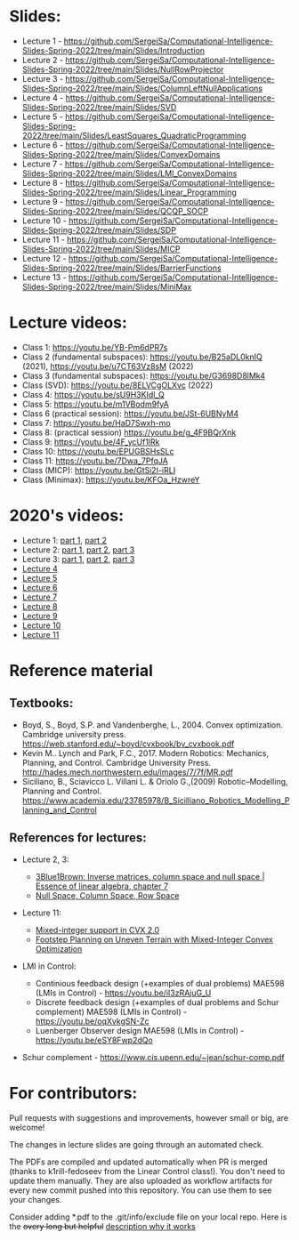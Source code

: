 # Slides:
* Lecture 1 - https://github.com/SergeiSa/Computational-Intelligence-Slides-Spring-2022/tree/main/Slides/Introduction
* Lecture 2 - https://github.com/SergeiSa/Computational-Intelligence-Slides-Spring-2022/tree/main/Slides/NullRowProjector
* Lecture 3 - https://github.com/SergeiSa/Computational-Intelligence-Slides-Spring-2022/tree/main/Slides/ColumnLeftNullApplications
* Lecture 4 - https://github.com/SergeiSa/Computational-Intelligence-Slides-Spring-2022/tree/main/Slides/SVD
* Lecture 5 - https://github.com/SergeiSa/Computational-Intelligence-Slides-Spring-2022/tree/main/Slides/LeastSquares_QuadraticProgramming
* Lecture 6 - https://github.com/SergeiSa/Computational-Intelligence-Slides-Spring-2022/tree/main/Slides/ConvexDomains
* Lecture 7 - https://github.com/SergeiSa/Computational-Intelligence-Slides-Spring-2022/tree/main/Slides/LMI_ConvexDomains
* Lecture 8 - https://github.com/SergeiSa/Computational-Intelligence-Slides-Spring-2022/tree/main/Slides/Linear_Programming
* Lecture 9 - https://github.com/SergeiSa/Computational-Intelligence-Slides-Spring-2022/tree/main/Slides/QCQP_SOCP
* Lecture 10 - https://github.com/SergeiSa/Computational-Intelligence-Slides-Spring-2022/tree/main/Slides/SDP
* Lecture 11 - https://github.com/SergeiSa/Computational-Intelligence-Slides-Spring-2022/tree/main/Slides/MICP
* Lecture 12 - https://github.com/SergeiSa/Computational-Intelligence-Slides-Spring-2022/tree/main/Slides/BarrierFunctions
* Lecture 13 - https://github.com/SergeiSa/Computational-Intelligence-Slides-Spring-2022/tree/main/Slides/MiniMax


# Lecture videos:
* Class 1: https://youtu.be/YB-Pm6dPR7s
* Class 2 (fundamental subspaces): https://youtu.be/B25aDL0knIQ (2021), https://youtu.be/u7CT63Vz8sM (2022)
* Class 3 (fundamental subspaces): https://youtu.be/G3698D8lMk4
* Class (SVD): https://youtu.be/8ELVCgOLXvc (2022)
* Class 4: https://youtu.be/sU9H3KIdl_Q
* Class 5: https://youtu.be/m1VBodm9fyA
* Class 6 (practical session): https://youtu.be/JSt-6UBNyM4
* Class 7: https://youtu.be/HaD7Swxh-mo
* Class 8: (practical session) https://youtu.be/g_4F9BQrXnk
* Class 9: https://youtu.be/4F_ycUf1lRk
* Class 10: https://youtu.be/EPUGBSHsSLc
* Class 11: https://youtu.be/7Dwa_7PfqJA
* Class (MICP): https://youtu.be/GtSi2I-iRLI
* Class (Minimax): https://youtu.be/KFOa_HzwreY


# 2020's videos:
* Lecture 1: [part 1](https://youtu.be/56ZVzQcCdQk), [part 2](https://youtu.be/VwmmfpipHTc)
* Lecture 2: [part 1](https://youtu.be/wc3UT7IZs98), [part 2](https://youtu.be/4iA4CFzyELg), [part 3](https://youtu.be/EdrsJ-l9VLs)
* Lecture 3: [part 1](https://youtu.be/sTYvIrjrBbQ), [part 2](https://youtu.be/4JUgkA7lWo8), [part 3](https://youtu.be/XGThWt5H6jw)
* [Lecture 4](https://youtu.be/DDnDRwW3qLg)
* [Lecture 5](https://youtu.be/bbyF89OnpBo)
* [Lecture 6](https://youtu.be/X3yeneA10co)
* [Lecture 7](https://youtu.be/4FboGNcsQhU)
* [Lecture 8](https://youtu.be/c4qroDnvDak)
* [Lecture 9](https://youtu.be/NWKTNQfymRQ)
* [Lecture 10](https://youtu.be/GDsKEA85X0A)
* [Lecture 11](https://youtu.be/yUmVxlI4jTs)


# Reference material

## Textbooks:
* Boyd, S., Boyd, S.P. and Vandenberghe, L., 2004. Convex optimization. Cambridge university press. https://web.stanford.edu/~boyd/cvxbook/bv_cvxbook.pdf
* Kevin M.. Lynch and Park, F.C., 2017. Modern Robotics: Mechanics, Planning, and Control. Cambridge University Press. http://hades.mech.northwestern.edu/images/7/7f/MR.pdf
* Siciliano, B., Sciavicco L. Villani L. & Oriolo G.,(2009) Robotic–Modelling, Planning and Control. https://www.academia.edu/23785978/B_Sicilliano_Robotics_Modelling_Planning_and_Control

## References for lectures:
* Lecture 2, 3: 
    - [3Blue1Brown: Inverse matrices, column space and null space | Essence of linear algebra, chapter 7](https://www.youtube.com/watch?v=uQhTuRlWMxw)
    - [Null Space, Column Space, Row Space](http://ksuweb.kennesaw.edu/~plaval/math3260/rowcolspaces.pdf)
* Lecture 11:
    - [Mixed-integer support in CVX 2.0](http://cvxr.com/news/2012/08/midcp/)
    - [Footstep Planning on Uneven Terrain with Mixed-Integer Convex
Optimization](https://groups.csail.mit.edu/robotics-center/public_papers/Deits14a.pdf)

* LMI in Control:
    - Continious feedback design (+examples of dual problems) MAE598 (LMIs in Control) - https://youtu.be/iI3zRAjuG_U
    - Discrete feedback design (+examples of dual problems and Schur complement) MAE598 (LMIs in Control) - https://youtu.be/oqXvkgSN-Zc
    - Luenberger Observer design MAE598 (LMIs in Control) - https://youtu.be/eSY8Fwp2dQo

* Schur complement - https://www.cis.upenn.edu/~jean/schur-comp.pdf

# For contributors:

Pull requests with suggestions and improvements, however small or big, are welcome!

The changes in lecture slides are going through an automated check.

The PDFs are compiled and updated automatically when PR is merged (thanks to k1rill-fedoseev from the Linear Control class!). You don't need to update them manually. They are also uploaded as workflow artifacts for every new commit pushed into this repository. You can use them to see your changes.
 
Consider adding \*.pdf to the .git/info/exclude file on your local repo. Here is the ~~overy long but helpful~~ [description why it works](https://medium.com/@dave_lunny/exclude-files-from-git-without-committing-changes-to-gitignore-986fa712e78d)
